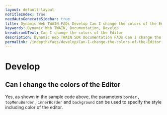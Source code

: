 ```yaml
---
layout: default-layout
noTitleIndex: true
needAutoGenerateSidebar: true
title: Dynamic Web TWAIN FAQs Develop Can I change the colors of the Editor
keywords: Dynamic Web TWAIN, Documentation, Develop
breadcrumbText: Can I change the colors of the Editor
description: Dynamic Web TWAIN SDK Documentation FAQs Can I change the colors of the Editor
permalink: /indepth/faqs/develop/Can-I-change-the-colors-of-the-Editor.html
---
```


# Develop

## Can I change the colors of the Editor

Yes, as shown in the sample code above, the parameters `border` , `topMenuBorder` , `innerBorder` and `background` can be used to specify the style including color of the editor.
